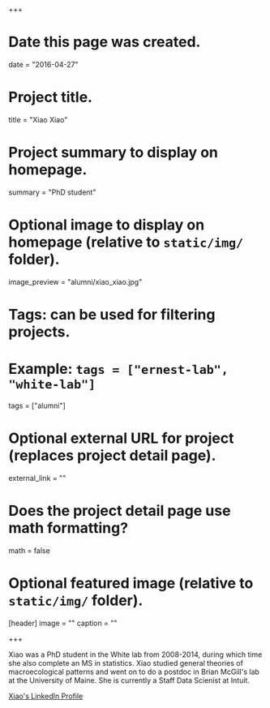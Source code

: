 +++
# Date this page was created.
date = "2016-04-27"

# Project title.
title = "Xiao Xiao"

# Project summary to display on homepage.
summary = "PhD student"

# Optional image to display on homepage (relative to `static/img/` folder).
image_preview = "alumni/xiao_xiao.jpg"

# Tags: can be used for filtering projects.
# Example: `tags = ["ernest-lab", "white-lab"]`
tags = ["alumni"]

# Optional external URL for project (replaces project detail page).
external_link = ""

# Does the project detail page use math formatting?
math = false

# Optional featured image (relative to `static/img/` folder).
[header]
image = ""
caption = ""

+++

Xiao was a PhD student in the White lab from 2008-2014, during which time she also complete an MS in statistics. Xiao studied general theories of macroecological patterns and went on to do a postdoc in Brian McGill's lab at the University of Maine. She is currently a Staff Data Scienist at Intuit.

[Xiao's LinkedIn Profile](https://www.linkedin.com/in/xiao-xiao-63620460/)